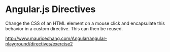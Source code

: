 # Angular.js Directives

Change the CSS of an HTML element on a mouse click and encapsulate this
behavior in a custom directive. This can then be reused.

http://www.mauricechang.com/Angular/angular-playground/directives/exercise2